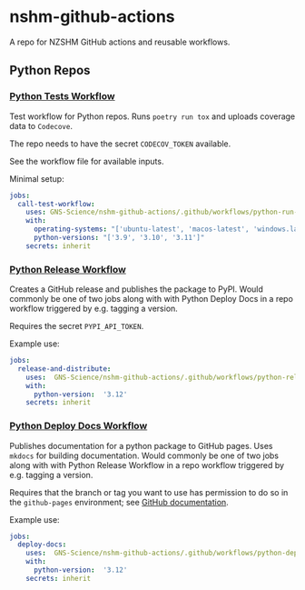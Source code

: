 # nshm-github-actions

A repo for NZSHM GitHub actions and reusable workflows.

## Python Repos

### [Python Tests Workflow](./.github/workflows/python-run-tests.yml)

Test workflow for Python repos. Runs `poetry run tox` and uploads coverage data to `Codecove`.

The repo needs to have the secret `CODECOV_TOKEN` available.

See the workflow file for available inputs.

Minimal setup:

```yml
jobs:
  call-test-workflow:
    uses: GNS-Science/nshm-github-actions/.github/workflows/python-run-tests.yml@feature/create-test-workflow
    with:
      operating-systems: "['ubuntu-latest', 'macos-latest', 'windows.latest']"
      python-versions: "['3.9', '3.10', '3.11']"
    secrets: inherit
```

### [Python Release Workflow](./.github/workflows/python-release.yml)

Creates a GitHub release and publishes the package to PyPI. Would commonly be one of two jobs along with with Python Deploy Docs in a repo workflow triggered by e.g. tagging a version.

Requires the secret `PYPI_API_TOKEN`.

Example use:

```yml
jobs:
  release-and-distribute:
    uses:  GNS-Science/nshm-github-actions/.github/workflows/python-release.yml@main
    with:
      python-version:  '3.12'
    secrets: inherit
```


### [Python Deploy Docs Workflow](./.github/workflows/python-deploy-docs.yml)

Publishes documentation for a python package to GitHub pages. Uses `mkdocs` for building documentation. Would commonly be one of two jobs along with with Python Release Workflow in a repo workflow triggered by e.g. tagging a version.

Requires that the branch or tag you want to use has permission to do so in the `github-pages` environment; see [GitHub documentation](https://docs.github.com/en/actions/how-tos/deploy/configure-and-manage-deployments/manage-environments).

Example use:

```yml
jobs:
  deploy-docs:
    uses:  GNS-Science/nshm-github-actions/.github/workflows/python-deploy-docs.yml@main
    with:
      python-version:  '3.12'
    secrets: inherit
```